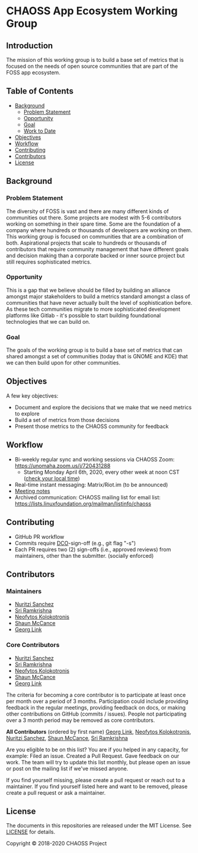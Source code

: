 # CHAOSS App Ecosystem Working Group

## Introduction

The mission of this working group is to build a base set of metrics that is focused on the needs of open source communities that are part of the FOSS app ecosystem.


## Table of Contents

* [Background](#background)
  - [Problem Statement](#problem-statement)
  - [Opportunity](#opportunity)
  - [Goal](#goal)
  - [Work to Date](#work-to-date)
* [Objectives](#objectives)
* [Workflow](#workflow)
* [Contributing](#contributing)
* [Contributors](#contributors)
* [License](#license)

## Background

### Problem Statement

The diversity of FOSS is vast and there are many different kinds of communities out there. Some projects are modest with 5-6 contributors working on something in their spare time. Some are the foundation of a company where hundreds or thousands of developers are working on them. This working group is focused on communities that are a combination of both. Aspirational projects that scale to hundreds or thousands of contributors that require community management that have different goals and decision making than a corporate backed or inner source project but still requires sophisticated metrics.




### Opportunity

This is a gap that we believe should be filled by building an alliance amongst major stakeholders to build a metrics standard amongst a class of communities that have never actually built the level of sophistication before. As these tech communities migrate to more sophisticated development platforms like Gitlab - it's possible to start building foundational technologies that we can build on.

### Goal

The goals of the working group is to build a base set of metrics that can shared amongst a set of communities (today that is GNOME and KDE) that we can then build upon for other communities.


## Objectives

A few key objectives:
* Document and explore the decisions that we make that we need metrics to explore
* Build a set of metrics from those decisions
* Present those metrics to the CHAOSS community for feedback


## Workflow

* Bi-weekly regular sync and working sessions via CHAOSS Zoom: https://unomaha.zoom.us/j/720431288 
  * Starting Monday April 6th, 2020, every other week at noon CST ([check your local time](https://arewemeetingyet.com/Chicago/2020-04-06/12:00/b/CHAOSS%20WG:%20App%20Ecosystem))
* Real-time instant messaging: Matrix/Riot.im (to be announced)
* [Meeting notes](https://docs.google.com/document/d/1HABrco2NGhchPLHK_PvKRsFHEU0fMfpnn0Axacv-OX8/edit#heading=h.spqvzrzdgrej)
* Archived communication: CHAOSS mailing list for email list: https://lists.linuxfoundation.org/mailman/listinfo/chaoss


## Contributing

* GitHub PR workflow
* Commits require [DCO](https://developercertificate.org/)-sign-off (e.g., git flag "-s")
* Each PR requires two (2) sign-offs (i.e., approved reviews) from maintainers, other than the submitter. (socially enforced)


## Contributors

### Maintainers

* [Nuritzi Sanchez](https://github.com/nuritzi)
* [Sri Ramkrishna](https://github.com/sramkrishna)
* [Neofytos Kolokotronis](https://github.com/tetris4)
* [Shaun McCance](https://github.com/shaunix)
* [Georg Link](https://github.com/GeorgLink)


### Core Contributors

* [Nuritzi Sanchez](https://github.com/nuritzi)
* [Sri Ramkrishna](https://github.com/sramkrishna)
* [Neofytos Kolokotronis](https://github.com/tetris4)
* [Shaun McCance](https://github.com/shaunix)
* [Georg Link](https://github.com/GeorgLink)

The criteria for becoming a core contributor is to participate at least once per month over a period of 3 months. Participation could include providing feedback in the regular meetings, providing feedback on docs, or making other contributions on GitHub (commits / issues). People not participating over a 3 month period may be removed as core contributors.

**All Contributors** (ordered by first name)
[Georg Link](https://github.com/GeorgLink), 
[Neofytos Kolokotronis](https://github.com/tetris4),
[Nuritzi Sanchez](https://github.com/nuritzi),
[Shaun McCance](https://github.com/shaunix),
[Sri Ramkrishna](https://github.com/sramkrishna)

Are you eligible to be on this list? You are if you helped in any capacity, for example: Filed an issue. Created a Pull Request. Gave feedback on our work. The team will try to update this list monthly, but please open an issue or post on the mailing list if we've missed anyone.

If you find yourself missing, please create a pull request or reach out to a maintainer. If you find yourself listed here and want to be removed, please create a pull request or ask a maintainer.


## License

The documents in this repositories are released under the MIT License. See [LICENSE](LICENSE) for details.

Copyright © 2018-2020 CHAOSS Project
